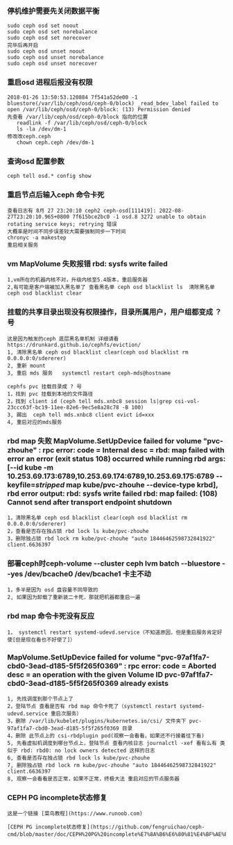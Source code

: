 ### 停机维护需要先关闭数据平衡
    sudo ceph osd set noout
    sudo ceph osd set norebalance
    sudo ceph osd set norecover
    完毕后再开启
    sudo ceph osd unset noout
    sudo ceph osd unset norebalance
    sudo ceph osd unset norecover

### 重启osd 进程后报没有权限
    2018-01-26 13:50:53.120884 7f541a52de00 -1 bluestore(/var/lib/ceph/osd/ceph-0/block) _read_bdev_label failed to open /var/lib/ceph/osd/ceph-0/block: (13) Permission denied
    先查看 /var/lib/ceph/osd/ceph-0/block 指向的位置
       readlink -f /var/lib/ceph/osd/ceph-0/block
       ls -la /dev/dm-1
    修改改ceph.ceph
       chown ceph.ceph /dev/dm-1

### 查询osd 配置参数
    ceph tell osd.* config show
    
### 重启节点后输入ceph 命令卡死
    查看日志有 8月 27 23:20:10 ceph2 ceph-osd[111419]: 2022-08-27T23:20:10.965+0800 7f615bce2bc0 -1 osd.8 3272 unable to obtain rotating service keys; retrying 错误 
    大概率是时间不同步误差较大需要强制同步一下时间
    chronyc -a makestep
    重启相关服务
    
### vm MapVolume 失败报错 rbd: sysfs write failed
    1,vm所在的机器内核不对，升级内核至5.4版本，重启服务器
    2,有可能是客户端被加入黑名单了 查看黑名单 ceph osd blacklist ls  清除黑名单 ceph osd blacklist clear

### 挂载的共享目录出现没有权限操作，目录所属用户，用户组都变成 ？号
    这是因为触发的ceph 底层黑名单机制 详细请看 https://drunkard.github.io/cephfs/eviction/
    1, 清除黑名单 ceph osd blacklist clear(ceph osd blacklist rm 0.0.0.0:0/sdererer)
    2, 重新 mount 
    3, 重启 mds 服务   systemctl restart ceph-mds@hostname

    cephfs pvc 挂载目录成 ? 号
    1，找到 pvc 挂载到本地的文件路径
    2，找到 client id (ceph tell mds.xnbc8 session ls|grep csi-vol-23ccc63f-bc19-11ee-82e6-9ec5e8a28c78 -B 100)
    3, 踢出  ceph tell mds.xnbc8 client evict id=xxx
    4, 重启对应的mds服务
    
### rbd map 失败 MapVolume.SetUpDevice failed for volume "pvc-zhouhe" : rpc error: code = Internal desc = rbd: map failed with error an error (exit status 108) occurred while running rbd args: [--id kube -m 10.253.69.173:6789,10.253.69.174:6789,10.253.69.175:6789 --keyfile=***stripped*** map kube/pvc-zhouhe --device-type krbd], rbd error output: rbd: sysfs write failed rbd: map failed: (108) Cannot send after transport endpoint shutdown
    1，清除黑名单 ceph osd blacklist clear(ceph osd blacklist rm 0.0.0.0:0/sdererer)
    2，查看是否存在独占锁 rbd lock ls kube/pvc-zhouhe
    3，删除独占锁 rbd lock rm kube/pvc-zhouhe "auto 18446462598732841922" client.6636397


### 部署ceph时ceph-volume --cluster ceph lvm batch  --bluestore  --yes /dev/bcache0 /dev/bcache1 卡主不动
    1，多半是因为 osd 盘容量不同导致的
    2, 如果因为卸载了重新装二卡死，那就把机器都重启一遍

### rbd map 命令卡死没有反应
    1， systemctl restart systemd-udevd.service（不知道原因，但是重启服务肯定好使[但是现在看也不好使了]）
###  MapVolume.SetUpDevice failed for volume "pvc-97af1fa7-cbd0-3ead-d185-5f5f265f0369" : rpc error: code = Aborted desc = an operation with the given Volume ID pvc-97af1fa7-cbd0-3ead-d185-5f5f265f0369 already exists
    1, 先找调度到那个节点上了
    2，登陆节点 查看是否有 rbd map 命令卡死了（systemctl restart systemd-udevd.service 重启次服务）
    3，删除 /var/lib/kubelet/plugins/kubernetes.io/csi/ 文件夹下 pvc-97af1fa7-cbd0-3ead-d185-5f5f265f0369 目录
    4，删除 此节点上的 csi-rbdplugin pod(观察一会看看，如果还不行接着往下看)
    5, 先看虚拟机调度到哪台节点上，登陆节点 查看内核日志 journalctl -xef 看有么有 类似于 rbd: rbd0: no lock owners detected 这样的日志
    6, 查看是否存在独占锁 rbd lock ls kube/pvc-zhouhe
    7, 删除独占锁 rbd lock rm kube/pvc-zhouhe "auto 18446462598732841922" client.6636397
    8, 观察一会看看是否正常，如果不正常，终极大法 重启对应的节点服务器
### CEPH PG incomplete状态修复
    这是一个链接 [菜鸟教程](https://www.runoob.com)

    [CEPH PG incomplete状态修复](https://github.com/fengruichao/ceph-cmd/blob/master/doc/CEPH%20PG%20incomplete%E7%8A%B6%E6%80%81%E4%BF%AE%E5%A4%8D.md）
